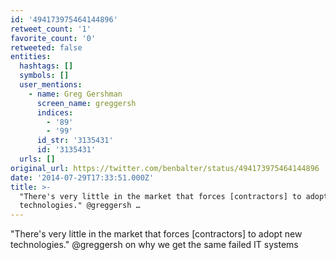 ```yaml
---
id: '494173975464144896'
retweet_count: '1'
favorite_count: '0'
retweeted: false
entities:
  hashtags: []
  symbols: []
  user_mentions:
    - name: Greg Gershman
      screen_name: greggersh
      indices:
        - '89'
        - '99'
      id_str: '3135431'
      id: '3135431'
  urls: []
original_url: https://twitter.com/benbalter/status/494173975464144896
date: '2014-07-29T17:33:51.000Z'
title: >-
  "There's very little in the market that forces [contractors] to adopt new
  technologies." @greggersh …
---
```


"There's very little in the market that forces [contractors] to adopt new technologies." @greggersh on why we get the same failed IT systems